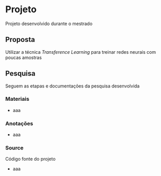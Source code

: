 # Projeto 
Projeto desenvolvido durante o mestrado

## Proposta
Utilizar a técnica *Transference Learning* para treinar redes neurais com poucas amostras

## Pesquisa
Seguem as etapas e documentações da pesquisa desenvolvida

### Materiais
* aaa 

### Anotações
* aaa

### Source
Código fonte do projeto
* aaa

